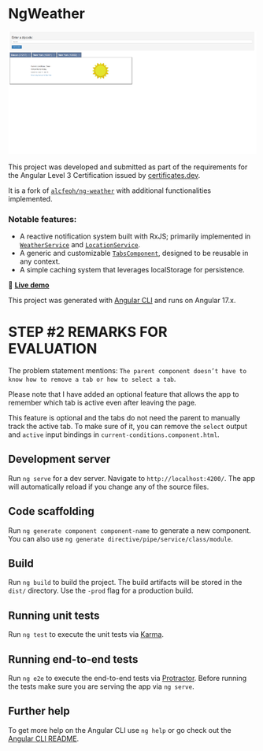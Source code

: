# NgWeather

![app-screenshot](doc/assets/ng-weather.png)

This project was developed and submitted as part of the requirements for the Angular Level 3 Certification issued by [certificates.dev](https://certificates.dev/).

It is a fork of [`alcfeoh/ng-weather`](https://github.com/alcfeoh/ng-weather) with additional functionalities implemented.

### Notable features:
- A reactive notification system built with RxJS; primarily implemented in [`WeatherService`](./src/app/weather.service.ts) and [`LocationService`](./src/app/location.service.ts).
- A generic and customizable [`TabsComponent`](./src/app/shared/components/tabs/tabs.component.ts), designed to be reusable in any context.
- A simple caching system that leverages localStorage for persistence.

🔗 [**Live demo**](https://ng-cert-lvl-3.vercel.app/)

This project was generated with [Angular CLI](https://github.com/angular/angular-cli) and runs on Angular 17.x.

# STEP \#2 REMARKS FOR EVALUATION

The problem statement mentions: `The parent component doesn’t have to know how to remove a tab or how to
select a tab`.

Please note that I have added an optional feature that allows the app to remember which tab is active even after leaving the page.

This feature is optional and the tabs do not need the parent to manually track the active tab. To make sure of it, you can remove the `select` output and `active` input bindings in `current-conditions.component.html`.

## Development server

Run `ng serve` for a dev server. Navigate to `http://localhost:4200/`. The app will automatically reload if you change any of the source files.

## Code scaffolding

Run `ng generate component component-name` to generate a new component. You can also use `ng generate directive/pipe/service/class/module`.

## Build

Run `ng build` to build the project. The build artifacts will be stored in the `dist/` directory. Use the `-prod` flag for a production build.

## Running unit tests

Run `ng test` to execute the unit tests via [Karma](https://karma-runner.github.io).

## Running end-to-end tests

Run `ng e2e` to execute the end-to-end tests via [Protractor](http://www.protractortest.org/).
Before running the tests make sure you are serving the app via `ng serve`.

## Further help

To get more help on the Angular CLI use `ng help` or go check out the [Angular CLI README](https://github.com/angular/angular-cli/blob/master/README.md).

